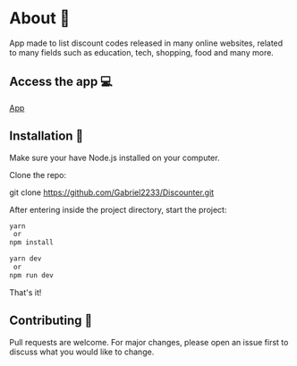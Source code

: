 #  About :rocket:

App made to list discount codes released in many online websites, related to many fields such as education, tech, shopping, food and many more.

## Access the app :computer:

[App](https://discounter.vercel.app)

##  Installation :hammer:
Make sure your have Node.js installed on your computer.

Clone the repo:

git clone https://github.com/Gabriel2233/Discounter.git

After entering inside the project directory, start the project:

```bash
yarn
 or 
npm install
```

```bash
yarn dev
 or
npm run dev
```

That's it!

##  Contributing :muscle:
Pull requests are welcome. For major changes, please open an issue first to discuss what you would like to change.


